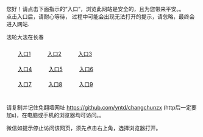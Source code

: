 您好！请点击下面指示的“入口”，浏览此网站是安全的，且为您带来平安。。 <br/>
点击入口后，请耐心等待， 过程中可能会出现无法打开的提示，请忽略，最终会进入网站. </br>

法轮大法在长春<br/>
<div style="padding:10px"><a style="margin:20px" target="_blank" href="https://d1qvp1rguvdg59.cloudfront.net/2Qpsp?yfjtmh" id="ccLink1" rel="nofollow">入口1</a> <a target="_blank" style="margin:20px" href="https://d3p1fmlho49arz.cloudfront.net/2Qpsp?kkjdsfab" id="ccLink2" rel="nofollow">入口2</a> <a style="margin:20px" target="_blank" href="https://d39creu2dgpy4l.cloudfront.net/2Qpsp?yzuznrj" id="ccLink3" rel="nofollow">入口3</a></div>

<div style="padding:10px" ><a style="margin:20px" target="_blank" href="https://d1qvp1rguvdg59.cloudfront.net/2Qpsp?yfjtmh" id="ccLink4" rel="nofollow">入口4</a> <a style="margin:20px" href="https://d3p1fmlho49arz.cloudfront.net/2Qpsp?kkjdsfab" target="_blank" id="ccLink5" rel="nofollow">入口5</a> <a style="margin:20px" href="https://d39creu2dgpy4l.cloudfront.net/2Qpsp?yzuznrj" target="_blank" id="ccLink6" rel="nofollow">入口6</a></div>

<div style="padding:10px"><a style="margin:20px" target="_blank" href="https://d1qvp1rguvdg59.cloudfront.net/2Qpsp?yfjtmh" id="ccLink7" rel="nofollow">入口7</a> <a style="margin:20px" href="https://d3p1fmlho49arz.cloudfront.net/2Qpsp?kkjdsfab" target="_blank" id="ccLink8" rel="nofollow">入口8</a> <a style="margin:20px" target="_blank" href="https://d39creu2dgpy4l.cloudfront.net/2Qpsp?yzuznrj" id="ccLink9" rel="nofollow">入口9</a></div>

<br/>



请复制并记住免翻墙网址 https://github.com/yntd/changchunzx (http后一定要加s)，在电脑或手机的浏览器均可访问。。<br/>

微信如提示停止访问该网页，须先点击右上角，选择浏览器打开。
